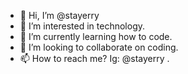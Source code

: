 - 👋 Hi, I’m @stayerry
- 👀 I’m interested in technology.
- 🌱 I’m currently learning how to code.
- 💞️ I’m looking to collaborate on coding.
- 📫 How to reach me? Ig: @stayerry .

<!---
stayerry/stayerry is a ✨ special ✨ repository because its `README.md` (this file) appears on your GitHub profile.
You can click the Preview link to take a look at your changes.
--->
